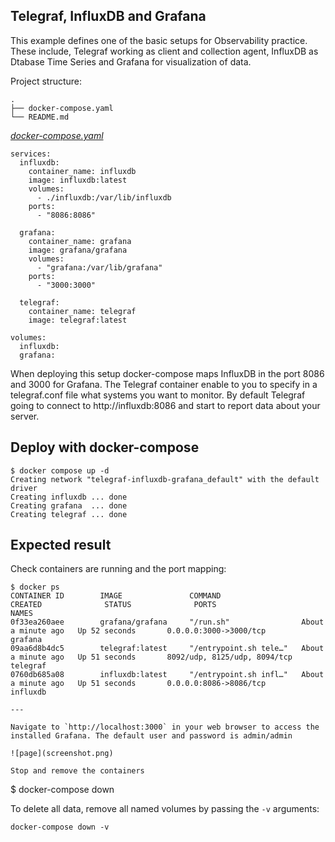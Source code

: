 ## Telegraf, InfluxDB and Grafana
This example defines one of the basic setups for Observability practice. These include, Telegraf working as client and collection agent, InfluxDB as Dtabase Time Series and Grafana for visualization of data.


Project structure:
```
.
├── docker-compose.yaml
└── README.md
```

[_docker-compose.yaml_](docker-compose.yaml)
```
services:
  influxdb:
    container_name: influxdb
    image: influxdb:latest
    volumes:
      - ./influxdb:/var/lib/influxdb
    ports:
      - "8086:8086"

  grafana:
    container_name: grafana
    image: grafana/grafana
    volumes:
      - "grafana:/var/lib/grafana"
    ports:
      - "3000:3000"

  telegraf:
    container_name: telegraf
    image: telegraf:latest

volumes:
  influxdb:
  grafana:
  ```

When deploying this setup docker-compose maps InfluxDB in the port 8086 and 3000 for Grafana. The Telegraf container enable to you to specify in a telegraf.conf file what systems you want to monitor. By default Telegraf going to connect to http://influxdb:8086 and start to report data about your server. 

## Deploy with docker-compose

```
$ docker compose up -d
Creating network "telegraf-influxdb-grafana_default" with the default driver
Creating influxdb ... done
Creating grafana  ... done
Creating telegraf ... done
```

## Expected result

Check containers are running and the port mapping:

```
$ docker ps
CONTAINER ID        IMAGE               COMMAND                  CREATED              STATUS              PORTS                          NAMES
0f33ea260aee        grafana/grafana     "/run.sh"                About a minute ago   Up 52 seconds       0.0.0.0:3000->3000/tcp         grafana
09aa6d8b4dc5        telegraf:latest     "/entrypoint.sh tele…"   About a minute ago   Up 51 seconds       8092/udp, 8125/udp, 8094/tcp   telegraf
0760db685a08        influxdb:latest     "/entrypoint.sh infl…"   About a minute ago   Up 51 seconds       0.0.0.0:8086->8086/tcp         influxdb

---

Navigate to `http://localhost:3000` in your web browser to access the installed Grafana. The default user and password is admin/admin

![page](screenshot.png)

Stop and remove the containers

```
$ docker-compose down

To delete all data, remove all named volumes by passing the `-v` arguments:
```
docker-compose down -v